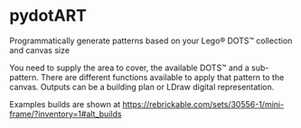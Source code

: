 # pydotART
Programmatically generate patterns based on your Lego® DOTS™ collection and canvas size

You need to supply the area to cover, the available DOTS™ and a sub-pattern.
There are different functions available to apply that pattern to the canvas.
Outputs can be a building plan or LDraw digital representation.

Examples builds are shown at 
https://rebrickable.com/sets/30556-1/mini-frame/?inventory=1#alt_builds
